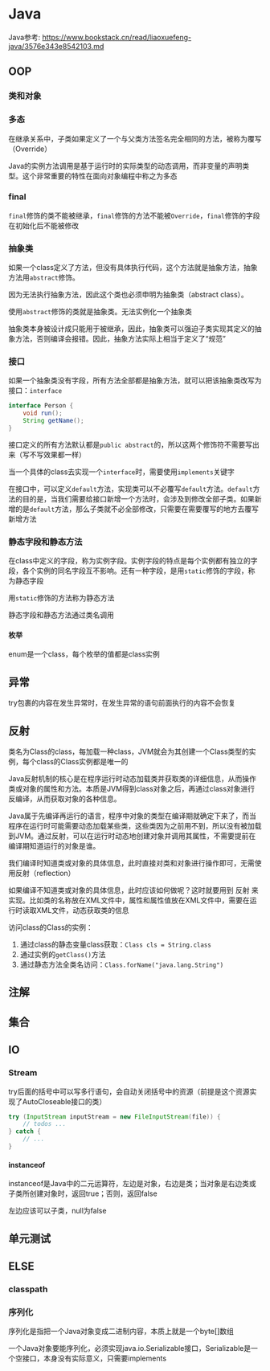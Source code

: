 # Java

Java参考: <https://www.bookstack.cn/read/liaoxuefeng-java/3576e343e8542103.md>

## OOP

### 类和对象

### 多态

在继承关系中，子类如果定义了一个与父类方法签名完全相同的方法，被称为覆写（Override）

Java的实例方法调用是基于运行时的实际类型的动态调用，而非变量的声明类型。这个非常重要的特性在面向对象编程中称之为多态

### final

`final`修饰的类不能被继承，`final`修饰的方法不能被`Override`，`final`修饰的字段在初始化后不能被修改

### 抽象类

如果一个class定义了方法，但没有具体执行代码，这个方法就是抽象方法，抽象方法用`abstract`修饰。

因为无法执行抽象方法，因此这个类也必须申明为抽象类（abstract class）。

使用`abstract`修饰的类就是抽象类。无法实例化一个抽象类

抽象类本身被设计成只能用于被继承，因此，抽象类可以强迫子类实现其定义的抽象方法，否则编译会报错。因此，抽象方法实际上相当于定义了“规范”

### 接口

如果一个抽象类没有字段，所有方法全部都是抽象方法，就可以把该抽象类改写为接口：`interface`

``` java
interface Person {
    void run();
    String getName();
}
```

接口定义的所有方法默认都是`public abstract`的，所以这两个修饰符不需要写出来（写不写效果都一样）

当一个具体的class去实现一个`interface`时，需要使用`implements`关键字

在接口中，可以定义`default`方法，实现类可以不必覆写`default`方法。`default`方法的目的是，当我们需要给接口新增一个方法时，会涉及到修改全部子类。如果新增的是`default`方法，那么子类就不必全部修改，只需要在需要覆写的地方去覆写新增方法

### 静态字段和静态方法

在class中定义的字段，称为实例字段。实例字段的特点是每个实例都有独立的字段，各个实例的同名字段互不影响。还有一种字段，是用`static`修饰的字段，称为静态字段

用`static`修饰的方法称为静态方法

静态字段和静态方法通过类名调用

#### 枚举

enum是一个class，每个枚举的值都是class实例

## 异常

try包裹的内容在发生异常时，在发生异常的语句前面执行的内容不会恢复

## 反射

类名为Class的class，每加载一种class，JVM就会为其创建一个Class类型的实例，每个class的Class实例都是唯一的

Java反射机制的核心是在程序运行时动态加载类并获取类的详细信息，从而操作类或对象的属性和方法。本质是JVM得到class对象之后，再通过class对象进行反编译，从而获取对象的各种信息。

Java属于先编译再运行的语言，程序中对象的类型在编译期就确定下来了，而当程序在运行时可能需要动态加载某些类，这些类因为之前用不到，所以没有被加载到JVM。通过反射，可以在运行时动态地创建对象并调用其属性，不需要提前在编译期知道运行的对象是谁。

我们编译时知道类或对象的具体信息，此时直接对类和对象进行操作即可，无需使用反射（reflection）

如果编译不知道类或对象的具体信息，此时应该如何做呢？这时就要用到 反射 来实现。比如类的名称放在XML文件中，属性和属性值放在XML文件中，需要在运行时读取XML文件，动态获取类的信息

访问class的Class的实例：

1. 通过class的静态变量class获取：`Class cls = String.class`
2. 通过实例的`getClass()`方法
3. 通过静态方法全类名访问：`Class.forName("java.lang.String")`

## 注解

## 集合

## IO

### Stream

try后面的括号中可以写多行语句，会自动关闭括号中的资源（前提是这个资源实现了AutoCloseable接口的类）

``` java
try (InputStream inputStream = new FileInputStream(file)) {
    // todos ...
} catch {
    // ...
}
```

#### instanceof

instanceof是Java中的二元运算符，左边是对象，右边是类；当对象是右边类或子类所创建对象时，返回true；否则，返回false

左边应该可以子类，null为false

## 单元测试

## ELSE

### classpath

### 序列化

序列化是指把一个Java对象变成二进制内容，本质上就是一个byte[]数组

一个Java对象要能序列化，必须实现java.io.Serializable接口，Serializable是一个空接口，本身没有实际意义，只需要implements
